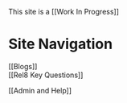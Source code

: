 This site is a [[Work In Progress]]

# Site Navigation
[[Blogs]]  
[[Rel8 Key Questions]]  

[[Admin and Help]]  

<!-- Comment not rendered to web

Feel free to edit this page. Remember to add two space characters to the end of lines to make a line break, or separate menu links will run together one one line.
-->